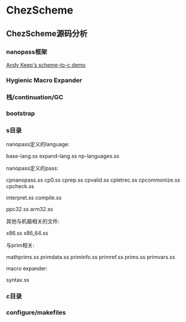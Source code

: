 # ChezScheme

## ChezScheme源码分析

### nanopass框架
[Andy Keep's scheme-to-c demo](scheme-to-c.html)

### Hygienic Macro Expander

### 栈/continuation/GC

### bootstrap

### s目录

nanopass定义的language:

base-lang.ss
expand-lang.ss
np-languages.ss

nanopass定义的pass:

cpnanopass.ss
cp0.ss
cprep.ss
cpvalid.ss
cpletrec.ss
cpcommonize.ss
cpcheck.ss

interpret.ss
compile.ss

ppc32.ss
arm32.ss

其他与机器相关的文件:

x86.ss
x86_64.ss

与prim相关:

mathprims.ss
primdata.ss
priminfo.ss
primref.ss
prims.ss
primvars.ss

macro expander:

syntax.ss

### c目录

### configure/makefiles
